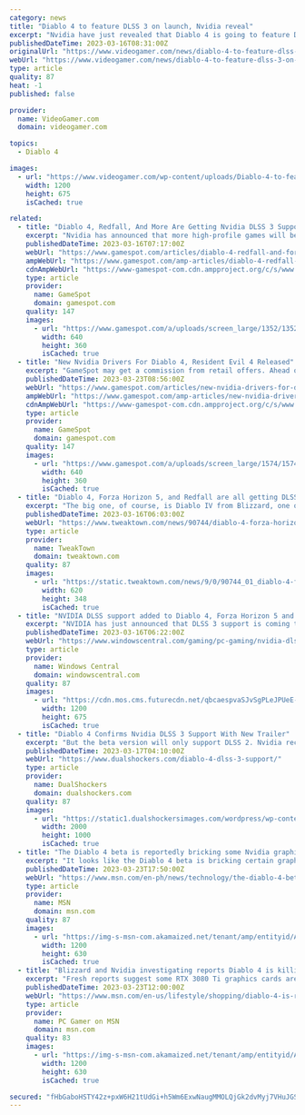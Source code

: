 ```yaml
---
category: news
title: "Diablo 4 to feature DLSS 3 on launch, Nvidia reveal"
excerpt: "Nvidia have just revealed that Diablo 4 is going to feature DLSS 3 on launch. With the closed beta kicking off on March 17th, Blizzard’s upcoming ARPG has just seen some delightful news before it ..."
publishedDateTime: 2023-03-16T08:31:00Z
originalUrl: "https://www.videogamer.com/news/diablo-4-to-feature-dlss-3-on-launch/"
webUrl: "https://www.videogamer.com/news/diablo-4-to-feature-dlss-3-on-launch/"
type: article
quality: 87
heat: -1
published: false

provider:
  name: VideoGamer.com
  domain: videogamer.com

topics:
  - Diablo 4

images:
  - url: "https://www.videogamer.com/wp-content/uploads/Diablo-4-to-feature-DLSS-3-on-launch.jpg"
    width: 1200
    height: 675
    isCached: true

related:
  - title: "Diablo 4, Redfall, And More Are Getting Nvidia DLSS 3 Support"
    excerpt: "Nvidia has announced that more high-profile games will be receiving a boost from AI-powered Deep Learning Super Sampling (DLSS) technology, including Diablo IV, Redfall, and Forza Horizon 5. Microsoft ..."
    publishedDateTime: 2023-03-16T07:17:00Z
    webUrl: "https://www.gamespot.com/articles/diablo-4-redfall-and-forza-horizon-5-are-getting-nvidia-dlss-3-support/1100-6512397/"
    ampWebUrl: "https://www.gamespot.com/amp-articles/diablo-4-redfall-and-forza-horizon-5-are-getting-nvidia-dlss-3-support/1100-6512397/"
    cdnAmpWebUrl: "https://www-gamespot-com.cdn.ampproject.org/c/s/www.gamespot.com/amp-articles/diablo-4-redfall-and-forza-horizon-5-are-getting-nvidia-dlss-3-support/1100-6512397/"
    type: article
    provider:
      name: GameSpot
      domain: gamespot.com
    quality: 147
    images:
      - url: "https://www.gamespot.com/a/uploads/screen_large/1352/13527689/4093510-cp2077_comparison_dlss.mp4.00_00_18_52.still001.jpg"
        width: 640
        height: 360
        isCached: true
  - title: "New Nvidia Drivers For Diablo 4, Resident Evil 4 Released"
    excerpt: "GameSpot may get a commission from retail offers. Ahead of the release of Capcom's Resident Evil 4 remake and the launch of Diablo 4's open beta this week, Nvidia has released its latest Game Ready ..."
    publishedDateTime: 2023-03-23T08:56:00Z
    webUrl: "https://www.gamespot.com/articles/new-nvidia-drivers-for-diablo-4-resident-evil-4-released/1100-6512642/"
    ampWebUrl: "https://www.gamespot.com/amp-articles/new-nvidia-drivers-for-diablo-4-resident-evil-4-released/1100-6512642/"
    cdnAmpWebUrl: "https://www-gamespot-com.cdn.ampproject.org/c/s/www.gamespot.com/amp-articles/new-nvidia-drivers-for-diablo-4-resident-evil-4-released/1100-6512642/"
    type: article
    provider:
      name: GameSpot
      domain: gamespot.com
    quality: 147
    images:
      - url: "https://www.gamespot.com/a/uploads/screen_large/1574/15746725/4052304-re4_trailer_site.jpg"
        width: 640
        height: 360
        isCached: true
  - title: "Diablo 4, Forza Horizon 5, and Redfall are all getting DLSS 3 support"
    excerpt: "The big one, of course, is Diablo IV from Blizzard, one of the most highly anticipated game releases in years. When the game makes its long-awaited debut on PC on June 6, 2023, it will launch with ..."
    publishedDateTime: 2023-03-16T06:03:00Z
    webUrl: "https://www.tweaktown.com/news/90744/diablo-4-forza-horizon-5-and-redfall-are-all-getting-dlss-3-support/index.html"
    type: article
    provider:
      name: TweakTown
      domain: tweaktown.com
    quality: 87
    images:
      - url: "https://static.tweaktown.com/news/9/0/90744_01_diablo-4-forza-horizon-5-and-redfall-are-all-getting-dlss-3-support.jpg"
        width: 620
        height: 348
        isCached: true
  - title: "NVIDIA DLSS support added to Diablo 4, Forza Horizon 5 and Redfall"
    excerpt: "NVIDIA has just announced that DLSS 3 support is coming to blockbuster games Diablo 4, Forza Horizon 5 and Redfall. DLSS uses artificial intelligence to boost a game's framerate performance and ..."
    publishedDateTime: 2023-03-16T06:22:00Z
    webUrl: "https://www.windowscentral.com/gaming/pc-gaming/nvidia-dlss-support-added-to-diablo-4-forza-horizon-5-and-redfall"
    type: article
    provider:
      name: Windows Central
      domain: windowscentral.com
    quality: 87
    images:
      - url: "https://cdn.mos.cms.futurecdn.net/qbcaespvaSJvSgPLeJPUeE-1200-80.jpg"
        width: 1200
        height: 675
        isCached: true
  - title: "Diablo 4 Confirms Nvidia DLSS 3 Support With New Trailer"
    excerpt: "But the beta version will only support DLSS 2. Nvidia recently shared a brief teaser trailer for Diablo 4, confirming that the game will be released with DLSS 3 support. However, this doesn't include ..."
    publishedDateTime: 2023-03-17T04:10:00Z
    webUrl: "https://www.dualshockers.com/diablo-4-dlss-3-support/"
    type: article
    provider:
      name: DualShockers
      domain: dualshockers.com
    quality: 87
    images:
      - url: "https://static1.dualshockersimages.com/wordpress/wp-content/uploads/2023/03/diablo-4-1.jpg"
        width: 2000
        height: 1000
        isCached: true
  - title: "The Diablo 4 beta is reportedly bricking some Nvidia graphics cards"
    excerpt: "It looks like the Diablo 4 beta is bricking certain graphics cards thanks to a bug that seems similar to another MMO’s issue (thanks, PC Gamer). Much like Amazon’s New World in 2021, Diablo 4 seems to ..."
    publishedDateTime: 2023-03-23T17:50:00Z
    webUrl: "https://www.msn.com/en-ph/news/technology/the-diablo-4-beta-is-reportedly-bricking-some-nvidia-graphics-cards/ar-AA18ZWbs"
    type: article
    provider:
      name: MSN
      domain: msn.com
    quality: 87
    images:
      - url: "https://img-s-msn-com.akamaized.net/tenant/amp/entityid/AA18RKUu.img?h=630&w=1200&m=6&q=60&o=t&l=f&f=jpg&x=612&y=330"
        width: 1200
        height: 630
        isCached: true
  - title: "Blizzard and Nvidia investigating reports Diablo 4 is killing RTX 3080 Ti GPUs"
    excerpt: "Fresh reports suggest some RTX 3080 Ti graphics cards are running horribly, or even dying, while playing the Diablo 4 closed beta over the weekend. In what appears to be an issue closely resembling ..."
    publishedDateTime: 2023-03-23T12:00:00Z
    webUrl: "https://www.msn.com/en-us/lifestyle/shopping/diablo-4-is-reportedly-killing-some-rtx-3080-ti-graphics-cards/ar-AA18ZIap"
    type: article
    provider:
      name: PC Gamer on MSN
      domain: msn.com
    quality: 83
    images:
      - url: "https://img-s-msn-com.akamaized.net/tenant/amp/entityid/AA18ZtlK.img?h=630&w=1200&m=6&q=60&o=t&l=f&f=jpg"
        width: 1200
        height: 630
        isCached: true

secured: "fHbGaboHSTY42z+pxW6H21tUdGi+h5Wm6ExwNaugMMOLQjGk2dvMyj7VHuJGSjs56e6nOP+JBxEGpFoJyZCgOvl12u/kCxrPgHEj2yaFI9ZukAOy3fg658PQnxFaE/qNEyb0TFxMuHU/EJJYuNjlHtKpHVim9YTd56gtkYRoQHBcs+aYHnr/TxyWf1NcKgGZdqWC09TloL7i6WrAmPaBCiJne8G9MFniK2kQkdF/TBDZs8x8/oSlT8Q0tX1nkX1oFRERfX5YDYUh21XkS0nRqEAKzX2ZFDw1Qda/K5OrbONP1bfe7XKKVY7DYVRW1FAvEEnLtiSiPzqj/Cnr5Q7wspvsy2BFoHn6zjBJ788gYnc=;VhhGOWslWjyNUq6ONEel2Q=="
---
```


